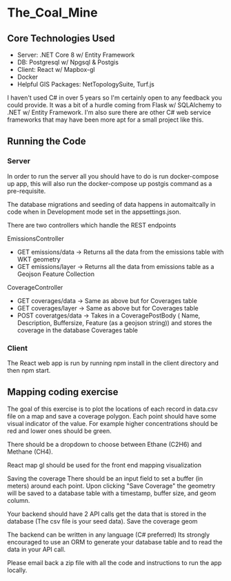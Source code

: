# The_Coal_Mine

## Core Technologies Used

- Server: .NET Core 8 w/ Entity Framework
- DB: Postgresql w/ Npgsql & Postgis
- Client: React w/ Mapbox-gl
- Docker
- Helpful GIS Packages: NetTopologySuite, Turf.js

I haven't used C# in over 5 years so I'm certainly open to any feedback you could provide. It was a bit of a hurdle coming from Flask w/ SQLAlchemy to .NET w/ Entity Framework. I'm also sure there are other C# web service frameworks that may have been more apt for a small project like this.

## Running the Code

### Server
In order to run the server all you should have to do is run docker-compose up app, this will also run the docker-compose up postgis command as a pre-requisite.

The database migrations and seeding of data happens in automaitcally in code when in Development mode set in the appsettings.json.

There are two controllers which handle the REST endpoints

EmissionsController
- GET emissions/data -> Returns all the data from the emissions table with WKT geometry
- GET emissions/layer -> Returns all the data from emissions table as a Geojson Feature Collection

CoverageController
- GET coverages/data -> Same as above but for Coverages table
- GET coverages/layer -> Same as above but for Coverages table
- POST coveratges/data -> Takes in a CoveragePostBody ( Name, Description, Buffersize, Feature (as a geojson string)) and stores the coverage in the database Coverages table

### Client
The React web app is run by running npm install in the client directory and then npm start.


## Mapping coding exercise

The goal of this exercise is to plot the locations of each record in data.csv file on a map and save a coverage polygon.
Each point should have some visual indicator of the value. For example higher concentrations should be red and lower ones should be green.

There should be a dropdown to choose between Ethane (C2H6) and Methane (CH4).

React map gl should be used for the front end mapping visualization

Saving the coverage
	There should be an input field to set a buffer (in meters) around each point.
	Upon clicking "Save Coverage" the geometry will be saved to a database table with a timestamp, buffer size, and geom column.

Your backend should have 2 API calls
	get the data that is stored in the database (The csv file is your seed data).
	Save the coverage geom


The backend can be written in any language (C# preferred) 
Its strongly encouraged to use an ORM to generate your database table and to read the data in your API call.


Please email back a zip file with all the code and instructions to run the app locally.